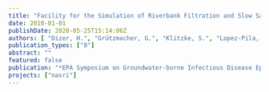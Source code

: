 ```yaml
---
title: "Facility for the Simulation of Riverbank Filtration and Slow Sand Filtration - Examples of Virus Elimination in the Subsurface under near-natural Conditions"
date: 2010-01-01
publishDate: 2020-05-25T15:14:06Z
authors: [ "Dizer, H.", "Grützmacher, G.", "Klitzke, S.", "Lopez-Pila, J. M.", "Szewzyk, R. G." ]
publication_types: ["0"]
abstract: ""
featured: false
publication: "*EPA Symposium on Groundwater-borne Infectious Disease Epidemiology, Etiologic Agents and Indicators*"
projects: ["nasri"]
---
```


